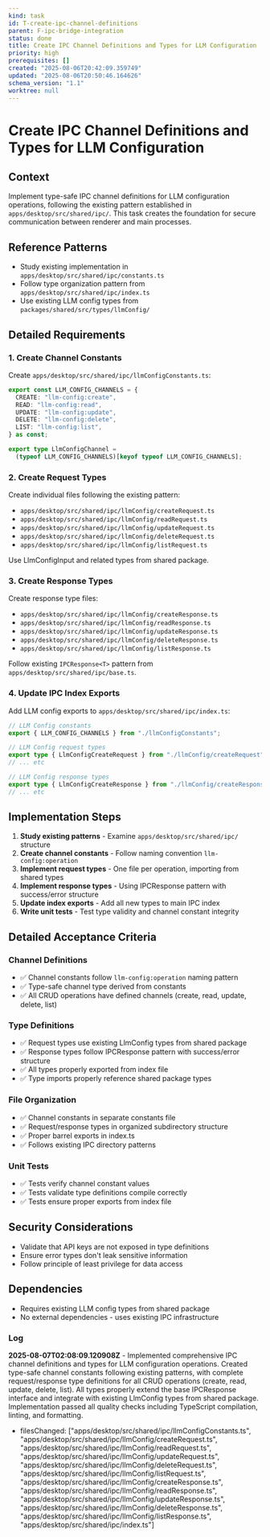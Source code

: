 ```yaml
---
kind: task
id: T-create-ipc-channel-definitions
parent: F-ipc-bridge-integration
status: done
title: Create IPC Channel Definitions and Types for LLM Configuration
priority: high
prerequisites: []
created: "2025-08-06T20:42:09.359749"
updated: "2025-08-06T20:50:46.164626"
schema_version: "1.1"
worktree: null
---
```


# Create IPC Channel Definitions and Types for LLM Configuration

## Context

Implement type-safe IPC channel definitions for LLM configuration operations, following the existing pattern established in `apps/desktop/src/shared/ipc/`. This task creates the foundation for secure communication between renderer and main processes.

## Reference Patterns

- Study existing implementation in `apps/desktop/src/shared/ipc/constants.ts`
- Follow type organization pattern from `apps/desktop/src/shared/ipc/index.ts`
- Use existing LLM config types from `packages/shared/src/types/llmConfig/`

## Detailed Requirements

### 1. Create Channel Constants

Create `apps/desktop/src/shared/ipc/llmConfigConstants.ts`:

```typescript
export const LLM_CONFIG_CHANNELS = {
  CREATE: "llm-config:create",
  READ: "llm-config:read",
  UPDATE: "llm-config:update",
  DELETE: "llm-config:delete",
  LIST: "llm-config:list",
} as const;

export type LlmConfigChannel =
  (typeof LLM_CONFIG_CHANNELS)[keyof typeof LLM_CONFIG_CHANNELS];
```

### 2. Create Request Types

Create individual files following the existing pattern:

- `apps/desktop/src/shared/ipc/llmConfig/createRequest.ts`
- `apps/desktop/src/shared/ipc/llmConfig/readRequest.ts`
- `apps/desktop/src/shared/ipc/llmConfig/updateRequest.ts`
- `apps/desktop/src/shared/ipc/llmConfig/deleteRequest.ts`
- `apps/desktop/src/shared/ipc/llmConfig/listRequest.ts`

Use LlmConfigInput and related types from shared package.

### 3. Create Response Types

Create response type files:

- `apps/desktop/src/shared/ipc/llmConfig/createResponse.ts`
- `apps/desktop/src/shared/ipc/llmConfig/readResponse.ts`
- `apps/desktop/src/shared/ipc/llmConfig/updateResponse.ts`
- `apps/desktop/src/shared/ipc/llmConfig/deleteResponse.ts`
- `apps/desktop/src/shared/ipc/llmConfig/listResponse.ts`

Follow existing `IPCResponse<T>` pattern from `apps/desktop/src/shared/ipc/base.ts`.

### 4. Update IPC Index Exports

Add LLM config exports to `apps/desktop/src/shared/ipc/index.ts`:

```typescript
// LLM Config constants
export { LLM_CONFIG_CHANNELS } from "./llmConfigConstants";

// LLM Config request types
export type { LlmConfigCreateRequest } from "./llmConfig/createRequest";
// ... etc

// LLM Config response types
export type { LlmConfigCreateResponse } from "./llmConfig/createResponse";
// ... etc
```

## Implementation Steps

1. **Study existing patterns** - Examine `apps/desktop/src/shared/ipc/` structure
2. **Create channel constants** - Follow naming convention `llm-config:operation`
3. **Implement request types** - One file per operation, importing from shared types
4. **Implement response types** - Using IPCResponse pattern with success/error structure
5. **Update index exports** - Add all new types to main IPC index
6. **Write unit tests** - Test type validity and channel constant integrity

## Detailed Acceptance Criteria

### Channel Definitions

- ✅ Channel constants follow `llm-config:operation` naming pattern
- ✅ Type-safe channel type derived from constants
- ✅ All CRUD operations have defined channels (create, read, update, delete, list)

### Type Definitions

- ✅ Request types use existing LlmConfig types from shared package
- ✅ Response types follow IPCResponse<T> pattern with success/error structure
- ✅ All types properly exported from index file
- ✅ Type imports properly reference shared package types

### File Organization

- ✅ Channel constants in separate constants file
- ✅ Request/response types in organized subdirectory structure
- ✅ Proper barrel exports in index.ts
- ✅ Follows existing IPC directory patterns

### Unit Tests

- ✅ Tests verify channel constant values
- ✅ Tests validate type definitions compile correctly
- ✅ Tests ensure proper exports from index file

## Security Considerations

- Validate that API keys are not exposed in type definitions
- Ensure error types don't leak sensitive information
- Follow principle of least privilege for data access

## Dependencies

- Requires existing LLM config types from shared package
- No external dependencies - uses existing IPC infrastructure

### Log

**2025-08-07T02:08:09.120908Z** - Implemented comprehensive IPC channel definitions and types for LLM configuration operations. Created type-safe channel constants following existing patterns, with complete request/response type definitions for all CRUD operations (create, read, update, delete, list). All types properly extend the base IPCResponse interface and integrate with existing LlmConfig types from shared package. Implementation passed all quality checks including TypeScript compilation, linting, and formatting.

- filesChanged: ["apps/desktop/src/shared/ipc/llmConfigConstants.ts", "apps/desktop/src/shared/ipc/llmConfig/createRequest.ts", "apps/desktop/src/shared/ipc/llmConfig/readRequest.ts", "apps/desktop/src/shared/ipc/llmConfig/updateRequest.ts", "apps/desktop/src/shared/ipc/llmConfig/deleteRequest.ts", "apps/desktop/src/shared/ipc/llmConfig/listRequest.ts", "apps/desktop/src/shared/ipc/llmConfig/createResponse.ts", "apps/desktop/src/shared/ipc/llmConfig/readResponse.ts", "apps/desktop/src/shared/ipc/llmConfig/updateResponse.ts", "apps/desktop/src/shared/ipc/llmConfig/deleteResponse.ts", "apps/desktop/src/shared/ipc/llmConfig/listResponse.ts", "apps/desktop/src/shared/ipc/index.ts"]

